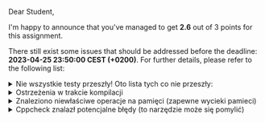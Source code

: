 Dear Student,

I'm happy to announce that you've managed to get **2.6** out of 3 points for this assignment.

There still exist some issues that should be addressed before the deadline: **2023-04-25 23:50:00 CEST (+0200)**. For further details, please refer to the following list:

<details><summary>Nie wszystkie testy przeszły! Oto lista tych co nie przeszły:</summary>1. EngineTester.engineHasGettersToGetInformationAboutPlayer</details>
<details><summary>Ostrzeżenia w trakcie kompilacji</summary>In file included from /tmp/tmpxpr6awud/student/lab3inheritance/enemy.cpp:1:<br>/tmp/tmpxpr6awud/student/lab3inheritance/enemy.h: In constructor ‘Enemy::Enemy(Position, int, ObjectType)’:<br>/tmp/tmpxpr6awud/student/lab3inheritance/enemy.h:21:9: warning: ‘Enemy::healthPoints_’ will be initialized after [-Wreorder]<br>&nbsp;&nbsp;&nbsp;21 |     int healthPoints_;<br>&nbsp;&nbsp;&nbsp;&nbsp;&nbsp;&nbsp;|         ^~~~~~~~~~~~~<br>/tmp/tmpxpr6awud/student/lab3inheritance/enemy.h:20:9: warning:   ‘int Enemy::lifePercent_’ [-Wreorder]<br>&nbsp;&nbsp;&nbsp;20 |     int lifePercent_;<br>&nbsp;&nbsp;&nbsp;&nbsp;&nbsp;&nbsp;|         ^~~~~~~~~~~~<br>/tmp/tmpxpr6awud/student/lab3inheritance/enemy.h:24:5: warning:   when initialized here [-Wreorder]<br>&nbsp;&nbsp;&nbsp;24 |     Enemy(Position position, int maxlife = 100, ObjectType type = ObjectType::OBJECT_ENEMY) : Object(type, position), healthPoints_(maxlife), lifePercent_(maxlife){};<br>&nbsp;&nbsp;&nbsp;&nbsp;&nbsp;&nbsp;|     ^~~~~<br>In file included from /tmp/tmpxpr6awud/student/lab3inheritance/engine.cpp:6:<br>/tmp/tmpxpr6awud/student/lab3inheritance/enemy.h: In constructor ‘Enemy::Enemy(Position, int, ObjectType)’:<br>/tmp/tmpxpr6awud/student/lab3inheritance/enemy.h:21:9: warning: ‘Enemy::healthPoints_’ will be initialized after [-Wreorder]<br>&nbsp;&nbsp;&nbsp;21 |     int healthPoints_;<br>&nbsp;&nbsp;&nbsp;&nbsp;&nbsp;&nbsp;|         ^~~~~~~~~~~~~<br>/tmp/tmpxpr6awud/student/lab3inheritance/enemy.h:20:9: warning:   ‘int Enemy::lifePercent_’ [-Wreorder]<br>&nbsp;&nbsp;&nbsp;20 |     int lifePercent_;<br>&nbsp;&nbsp;&nbsp;&nbsp;&nbsp;&nbsp;|         ^~~~~~~~~~~~<br>/tmp/tmpxpr6awud/student/lab3inheritance/enemy.h:24:5: warning:   when initialized here [-Wreorder]<br>&nbsp;&nbsp;&nbsp;24 |     Enemy(Position position, int maxlife = 100, ObjectType type = ObjectType::OBJECT_ENEMY) : Object(type, position), healthPoints_(maxlife), lifePercent_(maxlife){};<br>&nbsp;&nbsp;&nbsp;&nbsp;&nbsp;&nbsp;|     ^~~~~<br>/tmp/tmpxpr6awud/student/lab3inheritance/engine.cpp: In member function ‘void Engine::randEnemies(Position (*)(int, int))’:<br>/tmp/tmpxpr6awud/student/lab3inheritance/engine.cpp:146:37: warning: unused parameter ‘positionGenerator’ [-Wunused-parameter]<br>&nbsp;&nbsp;146 | void Engine::randEnemies(Position (*positionGenerator)(int,int))<br>&nbsp;&nbsp;&nbsp;&nbsp;&nbsp;&nbsp;|                          ~~~~~~~~~~~^~~~~~~~~~~~~~~~~~~~~~~~~~~<br>In file included from /tmp/tmpxpr6awud/student/lab3inheritance/tests/engineTests.cpp:8:<br>/tmp/tmpxpr6awud/student/lab3inheritance/tests/../enemy.h: In constructor ‘Enemy::Enemy(Position, int, ObjectType)’:<br>/tmp/tmpxpr6awud/student/lab3inheritance/tests/../enemy.h:21:9: warning: ‘Enemy::healthPoints_’ will be initialized after [-Wreorder]<br>&nbsp;&nbsp;&nbsp;21 |     int healthPoints_;<br>&nbsp;&nbsp;&nbsp;&nbsp;&nbsp;&nbsp;|         ^~~~~~~~~~~~~<br>/tmp/tmpxpr6awud/student/lab3inheritance/tests/../enemy.h:20:9: warning:   ‘int Enemy::lifePercent_’ [-Wreorder]<br>&nbsp;&nbsp;&nbsp;20 |     int lifePercent_;<br>&nbsp;&nbsp;&nbsp;&nbsp;&nbsp;&nbsp;|         ^~~~~~~~~~~~<br>/tmp/tmpxpr6awud/student/lab3inheritance/tests/../enemy.h:24:5: warning:   when initialized here [-Wreorder]<br>&nbsp;&nbsp;&nbsp;24 |     Enemy(Position position, int maxlife = 100, ObjectType type = ObjectType::OBJECT_ENEMY) : Object(type, position), healthPoints_(maxlife), lifePercent_(maxlife){};<br>&nbsp;&nbsp;&nbsp;&nbsp;&nbsp;&nbsp;|     ^~~~~<br>In file included from /tmp/tmpxpr6awud/student/lab3inheritance/tests/enemyTests.cpp:5:<br>/tmp/tmpxpr6awud/student/lab3inheritance/tests/../enemy.h: In constructor ‘Enemy::Enemy(Position, int, ObjectType)’:<br>/tmp/tmpxpr6awud/student/lab3inheritance/tests/../enemy.h:21:9: warning: ‘Enemy::healthPoints_’ will be initialized after [-Wreorder]<br>&nbsp;&nbsp;&nbsp;21 |     int healthPoints_;<br>&nbsp;&nbsp;&nbsp;&nbsp;&nbsp;&nbsp;|         ^~~~~~~~~~~~~<br>/tmp/tmpxpr6awud/student/lab3inheritance/tests/../enemy.h:20:9: warning:   ‘int Enemy::lifePercent_’ [-Wreorder]<br>&nbsp;&nbsp;&nbsp;20 |     int lifePercent_;<br>&nbsp;&nbsp;&nbsp;&nbsp;&nbsp;&nbsp;|         ^~~~~~~~~~~~<br>/tmp/tmpxpr6awud/student/lab3inheritance/tests/../enemy.h:24:5: warning:   when initialized here [-Wreorder]<br>&nbsp;&nbsp;&nbsp;24 |     Enemy(Position position, int maxlife = 100, ObjectType type = ObjectType::OBJECT_ENEMY) : Object(type, position), healthPoints_(maxlife), lifePercent_(maxlife){};<br>&nbsp;&nbsp;&nbsp;&nbsp;&nbsp;&nbsp;|     ^~~~~<br></details>
<details><summary>Znaleziono niewłaściwe operacje na pamięci (zapewne wycieki pamieci)</summary>Memcheck, a memory error detector<br>Copyright (C) 2002-2017, and GNU GPL'd, by Julian Seward et al.<br>Using Valgrind-3.18.1 and LibVEX; rerun with -h for copyright info<br>Command: /tmp/tmpxpr6awud/student/lab3inheritance/build//bin/tests<br><br>Running main() from /tmp/tmpxpr6awud/student/lab3inheritance/tests/lib/googletest/src/gtest_main.cc<br>[==========] Running 15 tests from 5 test suites.<br>[----------] Global test environment set-up.<br>[----------] 1 test from EnemyTester<br>[ RUN      ] EnemyTester.enemyHasLimitedLife<br>[       OK ] EnemyTester.enemyHasLimitedLife (19 ms)<br>[----------] 1 test from EnemyTester (29 ms total)<br><br>[----------] 5 tests from EngineTester<br>[ RUN      ] EngineTester.engineConstructedWithWidthAndHeight<br>[       OK ] EngineTester.engineConstructedWithWidthAndHeight (24 ms)<br>[ RUN      ] EngineTester.engineHasGettersToGetInformationAboutPlayer<br>Conditional jump or move depends on uninitialised value(s)<br>at 0x1175D5: EngineTester_engineHasGettersToGetInformationAboutPlayer_Test::TestBody() (engineTests.cpp:51)<br>by 0x165978: void testing::internal::HandleSehExceptionsInMethodIfSupported<testing::Test, void>(testing::Test*, void (testing::Test::*)(), char const*) (gtest.cc:2621)<br>by 0x15DCA4: void testing::internal::HandleExceptionsInMethodIfSupported<testing::Test, void>(testing::Test*, void (testing::Test::*)(), char const*) (gtest.cc:2657)<br>by 0x13812D: testing::Test::Run() (gtest.cc:2696)<br>by 0x138C48: testing::TestInfo::Run() (gtest.cc:2845)<br>by 0x139586: testing::TestSuite::Run() (gtest.cc:3004)<br>by 0x149936: testing::internal::UnitTestImpl::RunAllTests() (gtest.cc:5890)<br>by 0x166A1F: bool testing::internal::HandleSehExceptionsInMethodIfSupported<testing::internal::UnitTestImpl, bool>(testing::internal::UnitTestImpl*, bool (testing::internal::UnitTestImpl::*)(), char const*) (gtest.cc:2621)<br>by 0x15EEC4: bool testing::internal::HandleExceptionsInMethodIfSupported<testing::internal::UnitTestImpl, bool>(testing::internal::UnitTestImpl*, bool (testing::internal::UnitTestImpl::*)(), char const*) (gtest.cc:2657)<br>by 0x147F58: testing::UnitTest::Run() (gtest.cc:5455)<br>by 0x17AB8E: RUN_ALL_TESTS() (gtest.h:2314)<br>by 0x17AB07: main (gtest_main.cc:63)<br><br>/tmp/tmpxpr6awud/student/lab3inheritance/tests/engineTests.cpp:51: Failure<br>Value of: engine.isPlayerAlieve()<br>Actual: false<br>Expected: true<br>[  FAILED  ] EngineTester.engineHasGettersToGetInformationAboutPlayer (44 ms)<br>[ RUN      ] EngineTester.engineCanMovePlayer<br>[       OK ] EngineTester.engineCanMovePlayer (8 ms)<br>[ RUN      ] EngineTester.engineHandlePlayerShooting<br>[       OK ] EngineTester.engineHandlePlayerShooting (15 ms)<br>[ RUN      ] EngineTester.engineHandlesEnemies<br>[       OK ] EngineTester.engineHandlesEnemies (8 ms)<br>[----------] 5 tests from EngineTester (104 ms total)<br><br>[----------] 3 tests from ObjectTester<br>[ RUN      ] ObjectTester.constructorWithTwoArguments<br>[       OK ] ObjectTester.constructorWithTwoArguments (4 ms)<br>[ RUN      ] ObjectTester.setPosition<br>[       OK ] ObjectTester.setPosition (5 ms)<br>[ RUN      ] ObjectTester.movingObject<br>[       OK ] ObjectTester.movingObject (10 ms)<br>[----------] 3 tests from ObjectTester (21 ms total)<br><br>[----------] 4 tests from PlayerTester<br>[ RUN      ] PlayerTester.playerIsObject<br>[       OK ] PlayerTester.playerIsObject (3 ms)<br>[ RUN      ] PlayerTester.playerCanMoveLikeObject<br>[       OK ] PlayerTester.playerCanMoveLikeObject (3 ms)<br>[ RUN      ] PlayerTester.playerHasDirection<br>[       OK ] PlayerTester.playerHasDirection (2 ms)<br>[ RUN      ] PlayerTester.playerCanDie<br>Conditional jump or move depends on uninitialised value(s)<br>at 0x11F1B9: PlayerTester_playerCanDie_Test::TestBody() (playerTests.cpp:72)<br>by 0x165978: void testing::internal::HandleSehExceptionsInMethodIfSupported<testing::Test, void>(testing::Test*, void (testing::Test::*)(), char const*) (gtest.cc:2621)<br>by 0x15DCA4: void testing::internal::HandleExceptionsInMethodIfSupported<testing::Test, void>(testing::Test*, void (testing::Test::*)(), char const*) (gtest.cc:2657)<br>by 0x13812D: testing::Test::Run() (gtest.cc:2696)<br>by 0x138C48: testing::TestInfo::Run() (gtest.cc:2845)<br>by 0x139586: testing::TestSuite::Run() (gtest.cc:3004)<br>by 0x149936: testing::internal::UnitTestImpl::RunAllTests() (gtest.cc:5890)<br>by 0x166A1F: bool testing::internal::HandleSehExceptionsInMethodIfSupported<testing::internal::UnitTestImpl, bool>(testing::internal::UnitTestImpl*, bool (testing::internal::UnitTestImpl::*)(), char const*) (gtest.cc:2621)<br>by 0x15EEC4: bool testing::internal::HandleExceptionsInMethodIfSupported<testing::internal::UnitTestImpl, bool>(testing::internal::UnitTestImpl*, bool (testing::internal::UnitTestImpl::*)(), char const*) (gtest.cc:2657)<br>by 0x147F58: testing::UnitTest::Run() (gtest.cc:5455)<br>by 0x17AB8E: RUN_ALL_TESTS() (gtest.h:2314)<br>by 0x17AB07: main (gtest_main.cc:63)<br><br>[       OK ] PlayerTester.playerCanDie (2 ms)<br>[----------] 4 tests from PlayerTester (13 ms total)<br><br>[----------] 2 tests from ShootTester<br>[ RUN      ] ShootTester.shootIsObject<br>[       OK ] ShootTester.shootIsObject (2 ms)<br>[ RUN      ] ShootTester.shootHasDirectionAndPosition<br>[       OK ] ShootTester.shootHasDirectionAndPosition (8 ms)<br>[----------] 2 tests from ShootTester (11 ms total)<br><br>[----------] Global test environment tear-down<br>[==========] 15 tests from 5 test suites ran. (231 ms total)<br>[  PASSED  ] 14 tests.<br>[  FAILED  ] 1 test, listed below:<br>[  FAILED  ] EngineTester.engineHasGettersToGetInformationAboutPlayer<br><br>1 FAILED TEST<br><br>HEAP SUMMARY:<br>in use at exit: 0 bytes in 0 blocks<br>total heap usage: 469 allocs, 469 frees, 163,771 bytes allocated<br><br>All heap blocks were freed -- no leaks are possible<br><br>Use --track-origins=yes to see where uninitialised values come from<br>For lists of detected and suppressed errors, rerun with: -s<br>ERROR SUMMARY: 2 errors from 2 contexts (suppressed: 0 from 0)<br>Szczegóły w pliku: "valgrind.log"</details>
<details><summary>Cppcheck znalazł potencjalne błędy (to narzędzie może się pomylić)</summary>/tmp/tmpxpr6awud/student/lab3inheritance/position.h:10:5: warning: Struct 'Position' has a constructor with 1 argument that is not explicit. [noExplicitConstructor]<br>&nbsp;&nbsp;&nbsp;&nbsp;Position(unsigned x={}, unsigned y={}): x_(x), y_(y)<br>&nbsp;&nbsp;&nbsp;&nbsp;^<br>/tmp/tmpxpr6awud/student/lab3inheritance/object.h:40:5: warning: Class 'Object' has a constructor with 1 argument that is not explicit. [noExplicitConstructor]<br>&nbsp;&nbsp;&nbsp;&nbsp;Object(ObjectType type, Position position = {});<br>&nbsp;&nbsp;&nbsp;&nbsp;^<br>/tmp/tmpxpr6awud/student/lab3inheritance/enemy.h:24:5: warning: Class 'Enemy' has a constructor with 1 argument that is not explicit. [noExplicitConstructor]<br>&nbsp;&nbsp;&nbsp;&nbsp;Enemy(Position position, int maxlife = 100, ObjectType type = ObjectType::OBJECT_ENEMY) : Object(type, position), healthPoints_(maxlife), lifePercent_(maxlife){};<br>&nbsp;&nbsp;&nbsp;&nbsp;^<br>/tmp/tmpxpr6awud/student/lab3inheritance/player.h:27:5: warning: Member variable 'Player::isAlieve_' is not initialized in the constructor. [uninitMemberVar]<br>&nbsp;&nbsp;&nbsp;&nbsp;Player(ObjectType type = ObjectType::OBJECT_PLAYER, Direction direction = Direction::RIGHT, Position position = Position()) : Object(type, position), direction_(direction){};<br>&nbsp;&nbsp;&nbsp;&nbsp;^<br>/tmp/tmpxpr6awud/student/lab3inheritance/player.h:27:5: warning: Class 'Player' has a constructor with 1 argument that is not explicit. [noExplicitConstructor]<br>&nbsp;&nbsp;&nbsp;&nbsp;Player(ObjectType type = ObjectType::OBJECT_PLAYER, Direction direction = Direction::RIGHT, Position position = Position()) : Object(type, position), direction_(direction){};<br>&nbsp;&nbsp;&nbsp;&nbsp;^<br>/tmp/tmpxpr6awud/student/lab3inheritance/object.cpp:5:1: warning: Variable 'position_' is assigned in constructor body. Consider performing initialization in initialization list. [useInitializationList]<br>position_ = position;<br>^<br>/tmp/tmpxpr6awud/student/lab3inheritance/enemy.cpp:3:0: warning: The function 'lifePercent' is never used. [unusedFunction]<br>int Enemy::lifePercent() const{<br>^<br>/tmp/tmpxpr6awud/student/lab3inheritance/enemy.cpp:16:0: warning: The function 'decreaseLife' is never used. [unusedFunction]<br>void Enemy::decreaseLife(int damage){<br>^<br>/tmp/tmpxpr6awud/student/lab3inheritance/engine.cpp:10:0: warning: The function 'signum' is never used. [unusedFunction]<br>inline auto signum(int x)<br>^<br>/tmp/tmpxpr6awud/student/lab3inheritance/engine.cpp:58:0: warning: The function 'update' is never used. [unusedFunction]<br>void Engine::update()<br>^<br>/tmp/tmpxpr6awud/student/lab3inheritance/engine.cpp:75:0: warning: The function 'movePlayerUp' is never used. [unusedFunction]<br>void Engine::movePlayerUp()<br>^<br>/tmp/tmpxpr6awud/student/lab3inheritance/engine.cpp:83:0: warning: The function 'movePlayerDown' is never used. [unusedFunction]<br>void Engine::movePlayerDown()<br>^<br>/tmp/tmpxpr6awud/student/lab3inheritance/engine.cpp:91:0: warning: The function 'movePlayerLeft' is never used. [unusedFunction]<br>void Engine::movePlayerLeft()<br>^<br>/tmp/tmpxpr6awud/student/lab3inheritance/engine.cpp:98:0: warning: The function 'movePlayerRight' is never used. [unusedFunction]<br>void Engine::movePlayerRight()<br>^<br>/tmp/tmpxpr6awud/student/lab3inheritance/engine.cpp:106:0: warning: The function 'playerShoots' is never used. [unusedFunction]<br>void Engine::playerShoots()<br>^<br>/tmp/tmpxpr6awud/student/lab3inheritance/engine.cpp:116:0: warning: The function 'playerPosition' is never used. [unusedFunction]<br>Position Engine::playerPosition() const<br>^<br>/tmp/tmpxpr6awud/student/lab3inheritance/engine.cpp:128:0: warning: The function 'isPlayerAlieve' is never used. [unusedFunction]<br>bool Engine::isPlayerAlieve() const<br>^<br>/tmp/tmpxpr6awud/student/lab3inheritance/engine.cpp:134:0: warning: The function 'stageWidthCells' is never used. [unusedFunction]<br>std::size_t Engine::stageWidthCells() const<br>^<br>/tmp/tmpxpr6awud/student/lab3inheritance/engine.cpp:140:0: warning: The function 'stageHeightCells' is never used. [unusedFunction]<br>std::size_t Engine::stageHeightCells() const<br>^<br>/tmp/tmpxpr6awud/student/lab3inheritance/object.cpp:13:0: warning: The function 'type' is never used. [unusedFunction]<br>ObjectType Object::type() const{<br>^<br>/tmp/tmpxpr6awud/student/lab3inheritance/stage.cpp:10:0: warning: The function 'get' is never used. [unusedFunction]<br>std::shared_ptr<Object> Stage::get(Position position)<br>^<br>/tmp/tmpxpr6awud/student/lab3inheritance/stage.cpp:16:0: warning: The function 'set' is never used. [unusedFunction]<br>void Stage::set(std::shared_ptr<Object> object, Position position)<br>^<br>/tmp/tmpxpr6awud/student/lab3inheritance/stage.cpp:22:0: warning: The function 'isInside' is never used. [unusedFunction]<br>bool Stage::isInside(Position position) const<br>^<br></details>

-----------
I remain your faithful servant\
_Bobot_